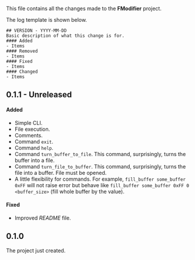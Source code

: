 This file contains all the changes made to the **FModifier** project.

The log template is shown below.
```
## VERSION - YYYY-MM-DD
Basic description of what this change is for.
#### Added
- Items
#### Removed
- Items
#### Fixed
- Items
#### Changed
- Items
```
## 0.1.1 - Unreleased
#### Added
- Simple CLI.
- File execution.
- Comments.
- Command `exit`.
- Command `help`.
- Command `turn_buffer_to_file`. This command, surprisingly, turns the buffer into a file.
- Command `turn_file_to_buffer`. This command, surprisingly, turns the file into a buffer. File must be opened.
- A little flexibility for commands. For example, `fill_buffer some_buffer 0xFF` will not raise error but behave like `fill_buffer some_buffer 0xFF 0 <buffer_size>` (fill whole buffer by the value).
#### Fixed
- Improved *README* file.

## 0.1.0
The project just created.
